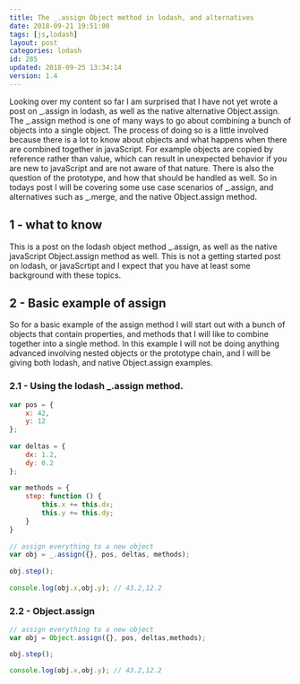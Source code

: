 ```yaml
---
title: The _.assign Object method in lodash, and alternatives
date: 2018-09-21 19:51:00
tags: [js,lodash]
layout: post
categories: lodash
id: 285
updated: 2018-09-25 13:34:14
version: 1.4
---
```


Looking over my content so far I am surprised that I have not yet wrote a post on \_.assign in lodash, as well as the native alternative Object.assign. The \_.assign method is one of many ways to go about combining a bunch of objects into a single object. The process of doing so is a little involved because there is a lot to know about objects and what happens when there are combined together in javaScript. For example objects are copied by reference rather than value, which can result in unexpected behavior if you are new to javaScript and are not aware of that nature. There is also the question of the prototype, and how that should be handled as well. So in todays post I will be covering some use case scenarios of \_.assign, and alternatives such as \_.merge, and the native Object.assign method.

<!-- more -->

## 1 - what to know

This is a post on the lodash object method \_.assign, as well as the native javaScript Object.assign method as well. This is not a getting started post on lodash, or javaScrtipt and I expect that you have at least some background with these topics.

## 2 - Basic example of assign

So for a basic example of the assign method I will start out with a bunch of objects that contain properties, and methods that I will like to combine together into a single method. In this example I will not be doing anything advanced involving nested objects or the prototype chain, and I will be giving both lodash, and native Object.assign examples.

### 2.1 - Using the lodash \_.assign method.

```js
var pos = {
    x: 42,
    y: 12
};
 
var deltas = {
    dx: 1.2,
    dy: 0.2
};
 
var methods = {
    step: function () {
        this.x += this.dx;
        this.y += this.dy;
    }
}
 
// assign everything to a new object
var obj = _.assign({}, pos, deltas, methods);
 
obj.step();
 
console.log(obj.x,obj.y); // 43.2,12.2
```

### 2.2 - Object.assign

```js
// assign everything to a new object
var obj = Object.assign({}, pos, deltas,methods);

obj.step();

console.log(obj.x,obj.y); // 43.2,12.2
```
